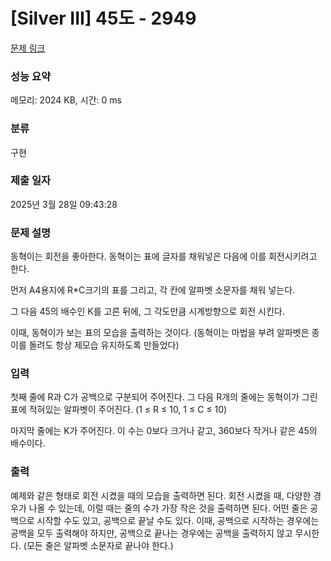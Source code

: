 # [Silver III] 45도 - 2949 

[문제 링크](https://www.acmicpc.net/problem/2949) 

### 성능 요약

메모리: 2024 KB, 시간: 0 ms

### 분류

구현

### 제출 일자

2025년 3월 28일 09:43:28

### 문제 설명

<p>동혁이는 회전을 좋아한다. 동혁이는 표에 글자를 채워넣은 다음에 이를 회전시키려고 한다.</p>

<p>먼저 A4용지에 R*C크기의 표를 그리고, 각 칸에 알파벳 소문자를 채워 넣는다.</p>

<p>그 다음 45의 배수인 K를 고른 뒤에, 그 각도만큼 시계방향으로 회전 시킨다.</p>

<p>이때, 동혁이가 보는 표의 모습을 출력하는 것이다. (동혁이는 마법을 부려 알파벳은 종이를 돌려도 항상 제모습 유지하도록 만들었다)</p>

### 입력 

 <p>첫째 줄에 R과 C가 공백으로 구분되어 주어진다. 그 다음 R개의 줄에는 동혁이가 그린 표에 적혀있는 알파벳이 주어진다. (1 ≤ R ≤ 10, 1 ≤ C ≤ 10)</p>

<p>마지막 줄에는 K가 주어진다. 이 수는 0보다 크거나 같고, 360보다 작거나 같은 45의 배수이다. </p>

### 출력 

 <p>예제와 같은 형태로 회전 시켰을 때의 모습을 출력하면 된다. 회전 시켰을 때,  다양한 경우가 나올 수 있는데, 이럴 때는 줄의 수가 가장 작은 것을 출력하면 된다. 어떤 줄은 공백으로 시작할 수도 있고, 공백으로 끝날 수도 있다. 이때, 공백으로 시작하는 경우에는 공백을 모두 출력해야 하지만, 공백으로 끝나는 경우에는 공백을 출력하지 않고 무시한다. (모든 줄은 알파벳 소문자로 끝나야 한다.)</p>

